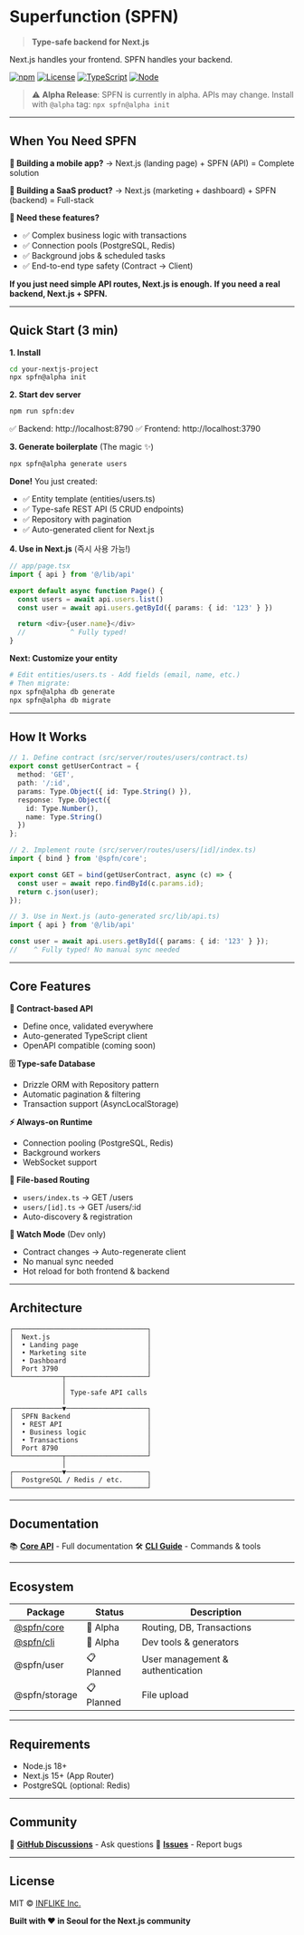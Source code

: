 # Superfunction (SPFN)

> **Type-safe backend for Next.js**

Next.js handles your frontend. SPFN handles your backend.

[![npm](https://img.shields.io/npm/v/@spfn/core)](https://npmjs.com/package/@spfn/core)
[![License](https://img.shields.io/badge/license-MIT-blue)](./LICENSE)
[![TypeScript](https://img.shields.io/badge/TypeScript-5.3-blue?logo=typescript)](https://www.typescriptlang.org/)
[![Node](https://img.shields.io/badge/Node-%3E%3D18-green?logo=node.js)](https://nodejs.org/)

> ⚠️ **Alpha Release**: SPFN is currently in alpha. APIs may change. Install with `@alpha` tag: `npx spfn@alpha init`

---

## When You Need SPFN

**🚀 Building a mobile app?**
→ Next.js (landing page) + SPFN (API) = Complete solution

**💼 Building a SaaS product?**
→ Next.js (marketing + dashboard) + SPFN (backend) = Full-stack

**🎯 Need these features?**
- ✅ Complex business logic with transactions
- ✅ Connection pools (PostgreSQL, Redis)
- ✅ Background jobs & scheduled tasks
- ✅ End-to-end type safety (Contract → Client)

**If you just need simple API routes, Next.js is enough.**
**If you need a real backend, Next.js + SPFN.**

---

## Quick Start (3 min)

**1. Install**
```bash
cd your-nextjs-project
npx spfn@alpha init
```

**2. Start dev server**
```bash
npm run spfn:dev
```
✅ Backend: http://localhost:8790
✅ Frontend: http://localhost:3790

**3. Generate boilerplate** (The magic ✨)
```bash
npx spfn@alpha generate users
```

**Done!** You just created:
- ✅ Entity template (entities/users.ts)
- ✅ Type-safe REST API (5 CRUD endpoints)
- ✅ Repository with pagination
- ✅ Auto-generated client for Next.js

**4. Use in Next.js** (즉시 사용 가능!)
```typescript
// app/page.tsx
import { api } from '@/lib/api'

export default async function Page() {
  const users = await api.users.list()
  const user = await api.users.getById({ params: { id: '123' } })

  return <div>{user.name}</div>
  //           ^ Fully typed!
}
```

**Next: Customize your entity**
```bash
# Edit entities/users.ts - Add fields (email, name, etc.)
# Then migrate:
npx spfn@alpha db generate
npx spfn@alpha db migrate
```

---

## How It Works

```typescript
// 1. Define contract (src/server/routes/users/contract.ts)
export const getUserContract = {
  method: 'GET',
  path: '/:id',
  params: Type.Object({ id: Type.String() }),
  response: Type.Object({
    id: Type.Number(),
    name: Type.String()
  })
};

// 2. Implement route (src/server/routes/users/[id]/index.ts)
import { bind } from '@spfn/core';

export const GET = bind(getUserContract, async (c) => {
  const user = await repo.findById(c.params.id);
  return c.json(user);
});

// 3. Use in Next.js (auto-generated src/lib/api.ts)
import { api } from '@/lib/api'

const user = await api.users.getById({ params: { id: '123' } });
//    ^ Fully typed! No manual sync needed
```

---

## Core Features

**🎯 Contract-based API**
- Define once, validated everywhere
- Auto-generated TypeScript client
- OpenAPI compatible (coming soon)

**🗄️ Type-safe Database**
- Drizzle ORM with Repository pattern
- Automatic pagination & filtering
- Transaction support (AsyncLocalStorage)

**⚡ Always-on Runtime**
- Connection pooling (PostgreSQL, Redis)
- Background workers
- WebSocket support

**📁 File-based Routing**
- `users/index.ts` → GET /users
- `users/[id].ts` → GET /users/:id
- Auto-discovery & registration

**🔄 Watch Mode** (Dev only)
- Contract changes → Auto-regenerate client
- No manual sync needed
- Hot reload for both frontend & backend

---

## Architecture

```
┌─────────────────────────────────┐
│  Next.js                        │
│  • Landing page                 │
│  • Marketing site               │
│  • Dashboard                    │
│  Port 3790                      │
└────────────┬────────────────────┘
             │
             │ Type-safe API calls
             │
┌────────────▼────────────────────┐
│  SPFN Backend                   │
│  • REST API                     │
│  • Business logic               │
│  • Transactions                 │
│  Port 8790                      │
└────────────┬────────────────────┘
             │
┌────────────▼────────────────────┐
│  PostgreSQL / Redis / etc.      │
└─────────────────────────────────┘
```

---

## Documentation

📚 **[Core API](./packages/core/README.md)** - Full documentation
🛠️ **[CLI Guide](./packages/cli/README.md)** - Commands & tools

---

## Ecosystem

| Package                       | Status | Description          |
|-------------------------------|--------|----------------------|
| [@spfn/core](./packages/core) | 🚧 Alpha | Routing, DB, Transactions |
| [@spfn/cli](./packages/cli)   | 🚧 Alpha | Dev tools & generators |
| @spfn/user                    | 📋 Planned | User management & authentication |
| @spfn/storage                 | 📋 Planned | File upload          |

---

## Requirements

- Node.js 18+
- Next.js 15+ (App Router)
- PostgreSQL (optional: Redis)

---

## Community

💬 **[GitHub Discussions](https://github.com/spfn/spfn/discussions)** - Ask questions
🐛 **[Issues](https://github.com/spfn/spfn/issues)** - Report bugs

---

## License

MIT © [INFLIKE Inc.](https://inflike.com)

**Built with ❤️ in Seoul for the Next.js community**